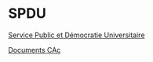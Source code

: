 # SPDU

[Service Public et Démocratie Universitaire](https://service-public-democratie-universitaire.fr)

[Documents CAc](https://intranet.univ-cotedazur.fr/organisation/vie-institutionnelle/instances/conseil-academique)

